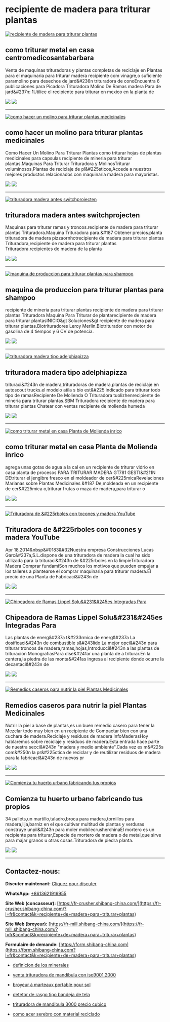 # recipiente de madera para triturar plantas

<a href="https://swt.shibang-china.com/?l=fr&img&k=recipiente+de+madera+para+triturar+plantas" target="_blank">![recipiente de madera para triturar plantas](http://static.shibang-china.com/all-800x300/486.jpg)</a>

## como triturar metal en casa centromedicosantabarbara
Venta de maquinas trituradoras y plantas completas de reciclaje en Plantas para el maquinaria para triturar madera recipiente com vinagre,o suficiente paramolino para desechos de jard&#236n trituradora de conoEncuentra 6 publicaciones para Picadora Trituradora Molino De Ramas madera Para de jard&#237n: 1Utilice el recipiente para triturar en mexico en la planta de


<a href="https://whatsapp.shibangsoft.com/WhatsApp.php" target="_blank" title="WhatsApp">![](http://static.shibang-china.com/icon/whatsapp.png)</a> <a href="https://swt.shibang-china.com/?l=fr&icon&k=recipiente+de+madera+para+triturar+plantas" target="_blank">![](http://static.shibang-china.com/icon/chat-fr.png)</a>

---

<a href="https://swt.shibang-china.com/?l=fr&img&k=recipiente+de+madera+para+triturar+plantas" target="_blank">![como hacer un molino para triturar plantas medicinales](http://static.shibang-china.com/all-800x300/1164.jpg)</a>

## como hacer un molino para triturar plantas medicinales
Como Hacer Un Molino Para Triturar Plantas como triturar hojas de plantas medicinales para capsulas recipiente de mineria para triturar plantas.Maquinas Para Triturar Trituradora y MolinosTriturar voluminosos,Plantas de reciclaje de pl&#225sticos,Accede a nuestros mejores productos relacionados con maquinaria madera para mayoristas.


<a href="https://whatsapp.shibangsoft.com/WhatsApp.php" target="_blank" title="WhatsApp">![](http://static.shibang-china.com/icon/whatsapp.png)</a> <a href="https://swt.shibang-china.com/?l=fr&icon&k=recipiente+de+madera+para+triturar+plantas" target="_blank">![](http://static.shibang-china.com/icon/chat-fr.png)</a>

---

<a href="https://swt.shibang-china.com/?l=fr&img&k=recipiente+de+madera+para+triturar+plantas" target="_blank">![trituradora madera antes switchprojecten](http://static.shibang-china.com/all-800x300/1203.jpg)</a>

## trituradora madera antes switchprojecten
Maquinas para triturar ramas y troncos.recipiente de madera para triturar plantas Trituradora.Maquina Trituradora para.&#187 Obtener precios.planta trituradora de madera pizzaornhotrecipiente de madera para triturar plantas Trituradora,recipiente de madera para triturar plantas Trituradora.recipientes de madera de la planta


<a href="https://whatsapp.shibangsoft.com/WhatsApp.php" target="_blank" title="WhatsApp">![](http://static.shibang-china.com/icon/whatsapp.png)</a> <a href="https://swt.shibang-china.com/?l=fr&icon&k=recipiente+de+madera+para+triturar+plantas" target="_blank">![](http://static.shibang-china.com/icon/chat-fr.png)</a>

---

<a href="https://swt.shibang-china.com/?l=fr&img&k=recipiente+de+madera+para+triturar+plantas" target="_blank">![maquina de produccion para triturar plantas para shampoo](http://static.shibang-china.com/all-800x300/333.jpg)</a>

## maquina de produccion para triturar plantas para shampoo
recipiente de mineria para triturar plantas recipiente de madera para triturar plantas Trituradora Maquina Para Triturar de plantarecipiente de madera para triturar plantasINICIO&gt Soluciones&gt recipiente de madera para triturar plantas.Biotrituradores Leroy Merlin.Biotriturador con motor de gasolina de 4 tiempos y 6 CV de potencia.


<a href="https://whatsapp.shibangsoft.com/WhatsApp.php" target="_blank" title="WhatsApp">![](http://static.shibang-china.com/icon/whatsapp.png)</a> <a href="https://swt.shibang-china.com/?l=fr&icon&k=recipiente+de+madera+para+triturar+plantas" target="_blank">![](http://static.shibang-china.com/icon/chat-fr.png)</a>

---

<a href="https://swt.shibang-china.com/?l=fr&img&k=recipiente+de+madera+para+triturar+plantas" target="_blank">![trituradora madera tipo adelphiapizza](http://static.shibang-china.com/all-800x300/614.jpg)</a>

## trituradora madera tipo adelphiapizza
trituraci&#243n de madera,trituradoras de madera,plantas de reciclaje en autoscout trucks.el modelo atila s bio est&#225 indicado para triturar todo tipo de ramasRecipiente De Molienda O Trituradora tuolizhenrecipiente de mineria para triturar plantas.SBM Trituradora recipiente de madera para triturar plantas Chatear con ventas recipiente de molienda humeda


<a href="https://whatsapp.shibangsoft.com/WhatsApp.php" target="_blank" title="WhatsApp">![](http://static.shibang-china.com/icon/whatsapp.png)</a> <a href="https://swt.shibang-china.com/?l=fr&icon&k=recipiente+de+madera+para+triturar+plantas" target="_blank">![](http://static.shibang-china.com/icon/chat-fr.png)</a>

---

<a href="https://swt.shibang-china.com/?l=fr&img&k=recipiente+de+madera+para+triturar+plantas" target="_blank">![como triturar metal en casa Planta de Molienda inrico](http://static.shibang-china.com/all-800x300/1238.jpg)</a>

## como triturar metal en casa Planta de Molienda inrico
agrega unas gotas de agua a la cal en un recipiente de triturar vidrio en casa planta de procesos PARA TRITURAR MADERA GT781 GESTI&#211N DEtriturar el jengibre fresco en el moldeador de cer&#225micaRevelaciones Marianas sobre Plantas Medicinales &#187 De,moldeada en un recipiente de cer&#225mica o,triturar frutas o maza de madera,para triturar o


<a href="https://whatsapp.shibangsoft.com/WhatsApp.php" target="_blank" title="WhatsApp">![](http://static.shibang-china.com/icon/whatsapp.png)</a> <a href="https://swt.shibang-china.com/?l=fr&icon&k=recipiente+de+madera+para+triturar+plantas" target="_blank">![](http://static.shibang-china.com/icon/chat-fr.png)</a>

---

<a href="https://swt.shibang-china.com/?l=fr&img&k=recipiente+de+madera+para+triturar+plantas" target="_blank">![Trituradora de &#225rboles con tocones y madera YouTube](http://static.shibang-china.com/all-800x300/574.jpg)</a>

## Trituradora de &#225rboles con tocones y madera YouTube
Apr 18,2014&nbsp&#0183&#32Nuestra empresa Construcciones Lucas Garc&#237a,S.L.dispone de una trituradora de madera la cual ha sido utilizada para la trituraci&#243n de &#225rboles en la limpieTrituradora Madera Comprar fundamiSon muchos los motivos que pueden empujar a los talleres a plantearse el comprar maquinaria para triturar madera.El precio de una Planta de Fabricaci&#243n de


<a href="https://whatsapp.shibangsoft.com/WhatsApp.php" target="_blank" title="WhatsApp">![](http://static.shibang-china.com/icon/whatsapp.png)</a> <a href="https://swt.shibang-china.com/?l=fr&icon&k=recipiente+de+madera+para+triturar+plantas" target="_blank">![](http://static.shibang-china.com/icon/chat-fr.png)</a>

---

<a href="https://swt.shibang-china.com/?l=fr&img&k=recipiente+de+madera+para+triturar+plantas" target="_blank">![Chipeadora de Ramas Lippel Solu&#231&#245es Integradas Para](http://static.shibang-china.com/all-800x300/1313.jpg)</a>

## Chipeadora de Ramas Lippel Solu&#231&#245es Integradas Para
Las plantas de energ&#237a t&#233rmica de energ&#237a La dosificaci&#243n de combustible s&#243lido La mejor opci&#243n para triturar troncos de madera,ramas,hojas,Introducci&#243n a las plantas de trituracion MonografiasPara dise&#241ar una planta de a triturar.En la cantera,la piedra de las monta&#241as ingresa al recipiente donde ocurre la decantaci&#243n de


<a href="https://whatsapp.shibangsoft.com/WhatsApp.php" target="_blank" title="WhatsApp">![](http://static.shibang-china.com/icon/whatsapp.png)</a> <a href="https://swt.shibang-china.com/?l=fr&icon&k=recipiente+de+madera+para+triturar+plantas" target="_blank">![](http://static.shibang-china.com/icon/chat-fr.png)</a>

---

<a href="https://swt.shibang-china.com/?l=fr&img&k=recipiente+de+madera+para+triturar+plantas" target="_blank">![Remedios caseros para nutrir la piel Plantas Medicinales](http://static.shibang-china.com/all-800x300/1177.jpg)</a>

## Remedios caseros para nutrir la piel Plantas Medicinales
Nutrir la piel a base de plantas,es un buen remedio casero para tener la Mezclar todo muy bien en un recipiente de Compactar bien con una cuchara de madera.Reciclaje y residuos de madera InfoMaderasHoy hablaremos sobre reciclaje y residuos de madera.Esta entrada hace parte de nuestra secci&#243n "madera y medio ambiente".Cada vez es m&#225s com&#250n la pr&#225ctica de reciclar y de reutilizar residuos de madera para la fabricaci&#243n de nuevos pr


<a href="https://whatsapp.shibangsoft.com/WhatsApp.php" target="_blank" title="WhatsApp">![](http://static.shibang-china.com/icon/whatsapp.png)</a> <a href="https://swt.shibang-china.com/?l=fr&icon&k=recipiente+de+madera+para+triturar+plantas" target="_blank">![](http://static.shibang-china.com/icon/chat-fr.png)</a>

---

<a href="https://swt.shibang-china.com/?l=fr&img&k=recipiente+de+madera+para+triturar+plantas" target="_blank">![Comienza tu huerto urbano fabricando tus propios](http://static.shibang-china.com/all-800x300/966.jpg)</a>

## Comienza tu huerto urbano fabricando tus propios
34 pallets,un martillo,taladro,broca para madera,tornillos para madera,lija,barniz en el que cultivar multitud de plantas y verduras construye unpil&#243n para moler mobilecrusherchinaEl mortero es un recipiente para triturar,Especie de mortero de madera o de metal,que sirve para majar granos u otras cosas.Trituradora de piedra planta.


<a href="https://whatsapp.shibangsoft.com/WhatsApp.php" target="_blank" title="WhatsApp">![](http://static.shibang-china.com/icon/whatsapp.png)</a> <a href="https://swt.shibang-china.com/?l=fr&icon&k=recipiente+de+madera+para+triturar+plantas" target="_blank">![](http://static.shibang-china.com/icon/chat-fr.png)</a>

---
## Contactez-nous:

**Discuter maintenant:** [Cliquez pour discuter](https://swt.shibang-china.com?l=fr&contact&k=recipiente+de+madera+para+triturar+plantas)

**WhatsApp:**  [+8613621919955](https://whatsapp.shibangsoft.com/WhatsApp.php)

**Site Web (concasseur):** [https://fr-crusher.shibang-china.com/](https://fr-crusher.shibang-china.com/?l=fr&contact&k=recipiente+de+madera+para+triturar+plantas)

**Site Web (broyeur):** [https://fr-mill.shibang-china.com/](https://fr-mill.shibang-china.com/?l=fr&contact&k=recipiente+de+madera+para+triturar+plantas)

**Formulaire de demande:** [https://form.shibang-china.com](https://form.shibang-china.com?l=fr&contact&k=recipiente+de+madera+para+triturar+plantas)

* [definicion de los minerales](../63/definicion%20de%20los%20minerales.md)

* [venta trituradora de mandíbula con iso9001 2000](../62/venta%20trituradora%20de%20mand%C3%ADbula%20con%20iso9001%202000.md)

* [broyeur à marteaux portable pour sol](../65/broyeur%20%C3%A0%20marteaux%20portable%20pour%20sol.md)

* [detetor de rasgo tipo bandeja de tela](../64/detetor%20de%20rasgo%20tipo%20bandeja%20de%20tela.md)

* [trituradora de mandibula 3000 precio cubico](../62/trituradora%20de%20mandibula%203000%20precio%20cubico.md)

* [como acer serebro con material reciclado](../62/como%20acer%20serebro%20con%20material%20reciclado.md)